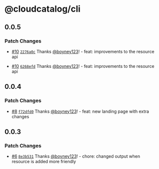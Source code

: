 # @cloudcatalog/cli

## 0.0.5

### Patch Changes

- [#10](https://github.com/boyney123/cloudcatalog/pull/10) [`2276a0c`](https://github.com/boyney123/cloudcatalog/commit/2276a0c7d53e7ec4b14d6ee2e37d0b681fbbd14c) Thanks [@boyney123](https://github.com/boyney123)! - feat: improvements to the resource api

- [#10](https://github.com/boyney123/cloudcatalog/pull/10) [`6268efd`](https://github.com/boyney123/cloudcatalog/commit/6268efd997dd420ee535ac4c95c7588912b19d83) Thanks [@boyney123](https://github.com/boyney123)! - feat: improvements to the resource api

## 0.0.4

### Patch Changes

- [#8](https://github.com/boyney123/cloudcatalog/pull/8) [`f72dfd0`](https://github.com/boyney123/cloudcatalog/commit/f72dfd010297c29767cdee98736849830eee40e8) Thanks [@boyney123](https://github.com/boyney123)! - feat: new landing page with extra changes

## 0.0.3

### Patch Changes

- [#6](https://github.com/boyney123/cloudcatalog/pull/6) [`8e3b531`](https://github.com/boyney123/cloudcatalog/commit/8e3b5315938e8bc861f25b278415d3088210069a) Thanks [@boyney123](https://github.com/boyney123)! - chore: changed output when resource is added more friendly
